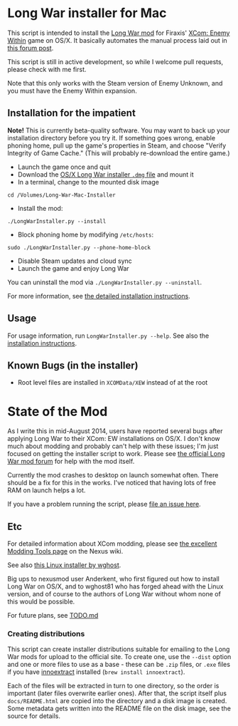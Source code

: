 # Long War installer for Mac

This script is intended to install the [Long War mod](http://ufopaedia.org/index.php?title=Long_War) for 
Firaxis' [XCom: Enemy Within](http://www.xcom.com/) game on OS/X. It basically automates the manual process 
laid out in 
[this forum post](http://forums.nexusmods.com/index.php?/topic/1918524-long-war-for-mac-osx-pointers-advice/?p=17340474).

This script is still in active development, so while I welcome pull requests, please check with me first.

Note that this only works with the Steam version of Enemy Unknown, and you must have the Enemy Within expansion.

## Installation for the impatient

**Note!** This is currently beta-quality software. You may want to back up your installation directory 
before you try it. If something goes wrong, enable phoning home, pull up the game's properties in Steam, 
and choose "Verify Integrity of Game Cache." (This will probably re-download the entire game.)

* Launch the game once and quit
* Download the [OS/X Long War installer `.dmg` file](http://www.nexusmods.com/xcom/mods/88/) and mount it
* In a terminal, change to the mounted disk image
```
cd /Volumes/Long-War-Mac-Installer
```
* Install the mod:
```
./LongWarInstaller.py --install
```
* Block phoning home by modifying `/etc/hosts`:
```
sudo ./LongWarInstaller.py --phone-home-block
```
* Disable Steam updates and cloud sync
* Launch the game and enjoy Long War

You can uninstall the mod via `./LongWarInstaller.py --uninstall`.

For more information, see 
[the detailed installation instructions](https://github.com/timgilbert/long-war-unix-installer/blob/master/docs/Installation.md).

## Usage

For usage information, run `LongWarInstaller.py --help`. See also the 
[installation instructions](https://github.com/timgilbert/long-war-unix-installer/blob/master/docs/Installation.md).

## Known Bugs (in the installer)

* Root level files are installed in `XCOMData/XEW` instead of at the root

# State of the Mod

As I write this in mid-August 2014, users have reported several bugs after applying Long War to
their XCom: EW installations on OS/X. I don't know much about modding and probably can't help with 
these issues; I'm just focused on getting the installer script to work. Please see 
[the official Long War mod forum](http://forums.nexusmods.com/index.php?/forum/665-xcom-file-discussions/)
for help with the mod itself.

Currently the mod crashes to desktop on launch somewhat often. There should be a fix for this in the works.
I've noticed that having lots of free RAM on launch helps a lot.

If you have a problem running the script, please 
[file an issue here](https://github.com/timgilbert/long-war-unix-installer/issues).

## Etc

For detailed information about XCom modding, please see 
[the excellent Modding Tools page](http://wiki.tesnexus.com/index.php/Modding_Tools_-_XCOM:EU_2012) 
on the Nexus wiki.

See also [this Linux installer by wghost](https://github.com/wghost/LongWar-Linux).

Big ups to nexusmod user Anderkent, who first figured out how to install Long War on OS/X, and to 
wghost81 who has forged ahead with the Linux version, and of course to the authors of Long War
without whom none of this would be possible.

For future plans, see [TODO.md](https://github.com/timgilbert/long-war-unix-installer/blob/master/docs/TODO.md)

### Creating distributions

This script can create installer distributions suitable for emailing to the Long War mods for upload to 
the official site. To create one, use the `--dist` option and one or more files to use as a base - these 
can be `.zip` files, or `.exe` files if you have [innoextract](http://constexpr.org/innoextract/) 
installed (`brew install innoextract`).

Each of the files will be extracted in turn to one directory, so the order is important (later files 
overwrite earlier ones). After that, the script itself plus `docs/README.html` are copied into the 
directory and a disk image is created. Some metadata gets written into the README file on the disk 
image, see the source for details.
